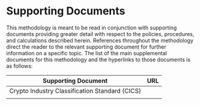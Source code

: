 # Supporting Documents

This methodology is meant to be read in conjunction with supporting documents providing greater detail with respect to the policies, procedures, and calculations described herein. References throughout the methodology direct the reader to the relevant supporting document for further information on a specific topic. The list of the main supplemental documents for this methodology and the hyperlinks to those documents is as follows:

|               Supporting Document              | URL |
| :--------------------------------------------: | :-: |
| Crypto Industry Classification Standard (CICS) |     |
|                                                |     |
